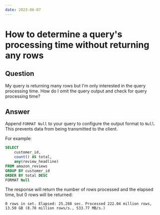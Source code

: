 ```yaml
---
date: 2023-06-07
---
```


# How to determine a query's processing time without returning any rows

## Question

My query is returning many rows but I'm only interested in the query processing time. How do I omit the query output and check for query processing time?

## Answer

Append `FORMAT Null` to your query to configure the output format to `Null`. This prevents data from being transmitted to the client.

For example:

```sql
SELECT
    customer_id,
    count() AS total,
    any(review_headline)
FROM amazon_reviews
GROUP BY customer_id
ORDER BY total DESC
FORMAT Null
```

The response will return the number of rows processed and the elapsed time, but 0 rows will be returned:

```response
0 rows in set. Elapsed: 25.288 sec. Processed 222.04 million rows, 13.50 GB (8.78 million rows/s., 533.77 MB/s.)
```
